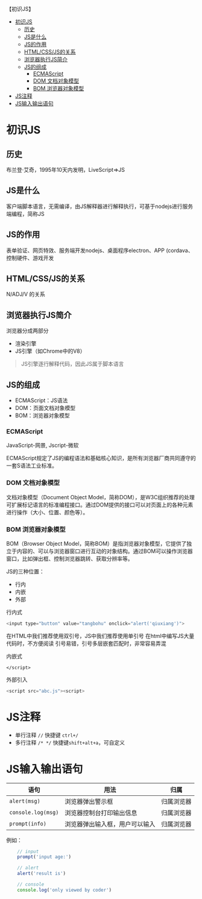【初识JS】


- [初识JS](#初识js)
	- [历史](#历史)
	- [JS是什么](#js是什么)
	- [JS的作用](#js的作用)
	- [HTML/CSS/JS的关系](#htmlcssjs的关系)
	- [浏览器执行JS简介](#浏览器执行js简介)
	- [JS的组成](#js的组成)
		- [ECMAScript](#ecmascript)
		- [DOM 文档对象模型](#dom-文档对象模型)
		- [BOM 浏览器对象模型](#bom-浏览器对象模型)
- [JS注释](#js注释)
- [JS输入输出语句](#js输入输出语句)

# 初识JS

## 历史
布兰登·艾奇，1995年10天内发明，LiveScript=>JS

## JS是什么 
客户端脚本语言，无需编译，由JS解释器进行解释执行，可基于nodejs进行服务端编程，简称JS

## JS的作用
表单验证、网页特效、服务端开发nodejs、桌面程序electron、APP (cordava、控制硬件、游戏开发

## HTML/CSS/JS的关系
N/ADJ/V 的关系

## 浏览器执行JS简介

浏览器分成两部分
- 渲染引擎
- JS引擎（如Chrome中的V8）

> JS引擎逐行解释代码，因此JS属于脚本语言

## JS的组成
- ECMAScript：JS语法
- DOM：页面文档对象模型 
- BOM：浏览器对象模型

### ECMAScript

JavaScript-网景, Jscript-微软

ECMAScript规定了JS的编程语法和基础核心知识，是所有浏览器厂商共同遵守的一套S语法工业标准。

### DOM 文档对象模型

文档对象模型（Document Object Model，简称DOM），是W3C组织推荐的处理可扩展标记语言的标准编程接口。通过DOM提供的接口可以对页面上的各种元素进行操作（大小、位置、颜色等）。

### BOM 浏览器对象模型

BOM（Browser Object Model，简称BOM）是指浏览器对象模型，它提供了独立于内容的、可以与浏览器窗口进行互动的对象结构。通过BOM可以操作浏览器窗口，比如弹出框、控制浏览器跳转、获取分辨率等。

JS的三种位置：
- 行内
- 内嵌
- 外部

行内式
```js
<input type="button" value="tangbohu" onclick="alert('qiuxiang')">
```

在HTML中我们推荐使用双引号，JS中我们推荐使用单引号
在html中编写JS大量代码时，不方便阅读
引号易错，引号多层嵌套匹配时，非常容易弄混


内嵌式
```jshamoluotuo')
</script>
```

外部引入
```js
<script src="abc.js"><script>
```
# JS注释

- 单行注释 `//`	 快捷键 `ctrl+/`
- 多行注释 `/* */`	快捷键`shift+alt+a`，可自定义

# JS输入输出语句

| 语句               | 用法                           | 归属       |
| ------------------ | ------------------------------ | ---------- |
| `alert(msg)`       | 浏览器弹出警示框               | 归属浏览器 |
| `console.log(msg)` | 浏览器控制台打印输出信息       | 归属浏览器 |
| `prompt(info)`     | 浏览器弹出输入框，用户可以输入 | 归属浏览器 |

例如：
```js
	// input
	prompt('input age:')

	// alert
	alert('result is')

	// console
	console.log('only viewed by coder')
```